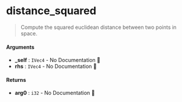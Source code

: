# distance\_squared

>  Compute the squared euclidean distance between two points in space.

#### Arguments

- **\_self** : `IVec4` \- No Documentation 🚧
- **rhs** : `IVec4` \- No Documentation 🚧

#### Returns

- **arg0** : `i32` \- No Documentation 🚧